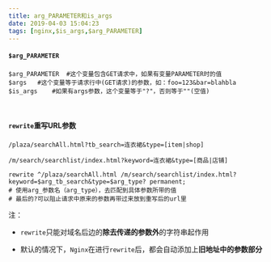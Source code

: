 ```yaml
---
title: arg_PARAMETER和is_args
date: 2019-04-03 15:04:23
tags: [nginx,$is_args,$arg_PARAMETER]
---
```


#### `$arg_PARAMETER`

```
$arg_PARAMETER	#这个变量包含GET请求中，如果有变量PARAMETER时的值
$args	#这个变量等于请求行中(GET请求)的参数，如：foo=123&bar=blahbla
$is_args	#如果有args参数，这个变量等于"?"，否则等于""(空值)
```

<!--more-->

<br/>



#### `rewrite`重写URL参数

`/plaza/searchAll.html?tb_search=连衣裙&type=[item|shop]`

`/m/search/searchlist/index.html?keyword=连衣裙&type=[商品|店铺]`

```nginx
rewrite ^/plaza/searchAll.html /m/search/searchlist/index.html?keyword=$arg_tb_search&type=$arg_type? permanent;
# 使用arg_参数名（arg_type），去匹配到具体参数所带的值
# 最后的?可以阻止请求中原来的参数再带过来放到重写后的url里
```

注：

- `rewrite`只能对域名后边的**除去传递的参数外**的字符串起作用

- 默认的情况下，`Nginx`在进行`rewrite`后，都会自动添加上**旧地址中的参数部分**

<br/>


